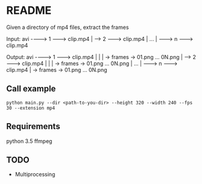 # README

Given a directory of mp4 files, extract the frames

Input:
avi ----> 1 ---> clip.mp4
     |
      --> 2 ---> clip.mp4
     |
     ...
     |
     ---> n ---> clip.mp4

Output:
avi ----> 1 ---> clip.mp4
     |       |
     |       -> frames -> 01.png ... 0N.png
     |
      --> 2 ---> clip.mp4
     |       |
     |       -> frames -> 01.png ... 0N.png
     |
     ...
     |
     ---> n ---> clip.mp4
             |
             -> frames -> 01.png ... 0N.png
             
## Call example
```
python main.py --dir <path-to-you-dir> --height 320 --width 240 --fps 30 --extension mp4
```

## Requirements
python 3.5
ffmpeg
           
## TODO
* Multiprocessing